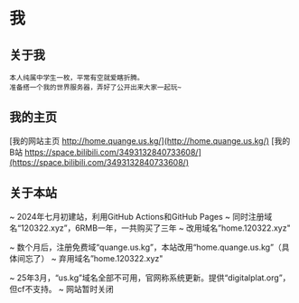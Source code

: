 # 我

## 关于我
    本人纯属中学生一枚，平常有空就爱瞎折腾。
    准备搭一个我的世界服务器，弄好了公开出来大家一起玩~

## 我的主页
[我的网站主页 http://home.quange.us.kg/](http://home.quange.us.kg/)
[我的B站 https://space.bilibili.com/3493132840733608/](https://space.bilibili.com/3493132840733608/)


## 关于本站
~ 2024年七月初建站，利用GitHub Actions和GitHub Pages
~ 同时注册域名“120322.xyz”，6RMB一年，一共购买了三年
~ 改用域名”home.120322.xyz"

~ 数个月后，注册免费域“quange.us.kg”，本站改用“home.quange.us.kg”（具体间忘了）
~ 弃用域名”home.120322.xyz"

~ 25年3月，“us.kg”域名全部不可用，官网称系统更新。提供“digitalplat.org”，但cf不支持。
~ 网站暂时关闭